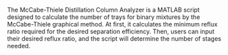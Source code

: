 The McCabe-Thiele Distillation Column Analyzer is a MATLAB script designed to calculate the number of trays for binary mixtures by the McCabe-Thiele graphical method. At first, it calculates the minimum reflux ratio required for the desired separation efficiency. Then, users can input their desired reflux ratio, and the script will determine the number of stages needed.
